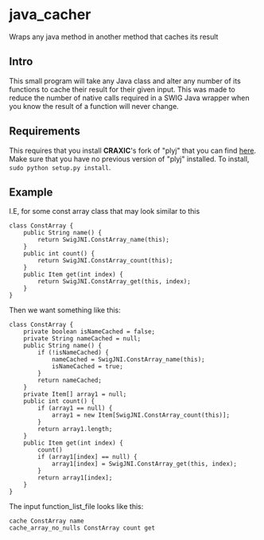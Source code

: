 # java_cacher
Wraps any java method in another method that caches its result

## Intro
This small program will take any Java class and alter any number of its
functions to cache their result for their given input.
This was made to reduce the number of native calls required in a SWIG Java
wrapper when you know the result of a function will never change.

## Requirements
This requires that you install **CRAXIC**'s fork of "plyj" that you can find 
[here](https://github.com/Craxic/plyj). Make sure that you have no previous 
version of "plyj" installed. To install, `sudo python setup.py install`.

## Example
I.E, for some const array class that may look similar to this
```
class ConstArray {
    public String name() {
        return SwigJNI.ConstArray_name(this);
    }
    public int count() {
        return SwigJNI.ConstArray_count(this);
    }
    public Item get(int index) {
        return SwigJNI.ConstArray_get(this, index);
    }
}
```
Then we want something like this:
```
class ConstArray {
    private boolean isNameCached = false;
    private String nameCached = null;
    public String name() {
        if (!isNameCached) {
            nameCached = SwigJNI.ConstArray_name(this);
            isNameCached = true;
        }
        return nameCached;
    }
    private Item[] array1 = null;
    public int count() {
        if (array1 == null) {
            array1 = new Item[SwigJNI.ConstArray_count(this)];
        }
        return array1.length;
    }
    public Item get(int index) {
        count()
        if (array1[index] == null) {
            array1[index] = SwigJNI.ConstArray_get(this, index);
        }
        return array1[index];
    }
}
```
The input function_list_file looks like this:
```
cache ConstArray name
cache_array_no_nulls ConstArray count get
```